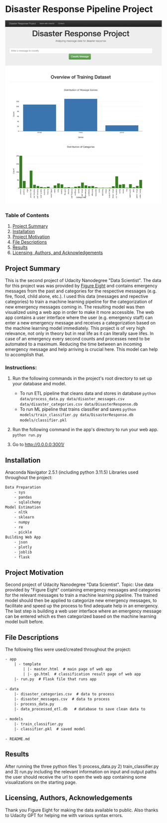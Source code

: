 # Disaster Response Pipeline Project

![Picture](screenshots/app.png)


### Table of Contents

1. [Project Summary](#summary)
2. [Installation](#installation)
3. [Project Motivation](#motivation)
4. [File Descriptions](#files)
5. [Results](#results)
6. [Licensing, Authors, and Acknowledgements](#licensing)


## Project Summary<a name="summary"></a>

This is the second project of Udacity Nanodegree "Data Scientist".
The data for this project was was provided by [Figure Eight](https://www.figure-eight.com/) and contains emergency messages from the past and categories for the respective messages (e.g. fire, flood, child alone, etc.).
I used this data (messages and repective categories) to train a machine learning pipeline for the categorization of new emergency messages coming in. 
The resulting model was then visualized using a web app in order to make it more accessible. The web app contains a user interface where the user (e.g. emergency staff) can enter a new emergency message and receives a categorization based on the machine learning model immediately. 
This project is of very high relevance, not only in theory but in real life as it can literally save lifes. In case of an emergency every second counts and processes need to be automated to a maximum. Reducing the time between an incoming emergency message and help arriving is crucial here. This model can help to accomplish that. 

### Instructions:
1. Run the following commands in the project's root directory to set up your database and model.

    - To run ETL pipeline that cleans data and stores in database
        `python data/process_data.py data/disaster_messages.csv data/disaster_categories.csv data/DisasterResponse.db`
    - To run ML pipeline that trains classifier and saves
        `python models/train_classifier.py data/DisasterResponse.db models/classifier.pkl`

2. Run the following command in the app's directory to run your web app.
    `python run.py`

3. Go to http://0.0.0.0:3001/


## Installation <a name="installation"></a>

Anaconda Navigator 2.5.1 (including python 3.11.5)
Libraries used throughout the project: 

    Data Preparation
        - sys
        - pandas
        - sqlalchemy
    Model Estimation
        - nltk
        - sklearn
        - numpy
        - re
        - pickle
    Building Web App
        - json
        - plotly
        - joblib
        - flask

## Project Motivation<a name="motivation"></a>

Second project of Udacity Nanodegree "Data Scientist".
Topic: Use data provided by "Figure Eight" containing emergency messages and categories for the relevant messages to train a machine learning pipeline. The trained model should then be applied to categorize new emergency messages, to facilitate and speed up the process to find adequate help in an emergency. The last step is building a web user interface where an emergency message can be entered which es then categorized based on the machine learning model built before. 

## File Descriptions <a name="files"></a>

The following files were used/created throughout the project: 

    - app
        | - template
            | |- master.html  # main page of web app
            | |- go.html  # classification result page of web app
        |- run.py  # Flask file that runs app

    - data
        |- disaster_categories.csv  # data to process 
        |- disaster_messages.csv  # data to process
        |- process_data.py
        |- data_processed_etl.db   # database to save clean data to

    - models
        |- train_classifier.py
        |- classifier.pkl  # saved model 

    - README.md

## Results<a name="results"></a>

After running the three python files 1) process_data.py 2) train_classifier.py and 3) run.py including the relevant information on input and output paths the user should receive the url to open the web app containing some visualizations on the starting page. 

## Licensing, Authors, Acknowledgements<a name="licensing"></a>

Thank you Figure Eight for making the data available to public. Also thanks to Udacity GPT for helping me with various syntax errors.
